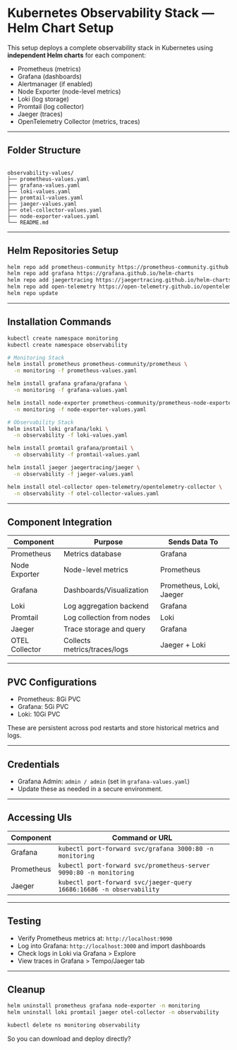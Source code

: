 #  Kubernetes Observability Stack — Helm Chart Setup

This setup deploys a complete observability stack in Kubernetes using **independent Helm charts** for each component:

- Prometheus (metrics)
- Grafana (dashboards)
- Alertmanager (if enabled)
- Node Exporter (node-level metrics)
- Loki (log storage)
- Promtail (log collector)
- Jaeger (traces)
- OpenTelemetry Collector (metrics, traces)

---

##  Folder Structure

```

observability-values/
├── prometheus-values.yaml
├── grafana-values.yaml
├── loki-values.yaml
├── promtail-values.yaml
├── jaeger-values.yaml
├── otel-collector-values.yaml
├── node-exporter-values.yaml
└── README.md

````

---

##  Helm Repositories Setup

```bash
helm repo add prometheus-community https://prometheus-community.github.io/helm-charts
helm repo add grafana https://grafana.github.io/helm-charts
helm repo add jaegertracing https://jaegertracing.github.io/helm-charts
helm repo add open-telemetry https://open-telemetry.github.io/opentelemetry-helm-charts
helm repo update
````

---

##  Installation Commands

```bash
kubectl create namespace monitoring
kubectl create namespace observability

# Monitoring Stack
helm install prometheus prometheus-community/prometheus \
  -n monitoring -f prometheus-values.yaml

helm install grafana grafana/grafana \
  -n monitoring -f grafana-values.yaml

helm install node-exporter prometheus-community/prometheus-node-exporter \
  -n monitoring -f node-exporter-values.yaml

# Observability Stack
helm install loki grafana/loki \
  -n observability -f loki-values.yaml

helm install promtail grafana/promtail \
  -n observability -f promtail-values.yaml

helm install jaeger jaegertracing/jaeger \
  -n observability -f jaeger-values.yaml

helm install otel-collector open-telemetry/opentelemetry-collector \
  -n observability -f otel-collector-values.yaml
```

---

##  Component Integration

| Component      | Purpose                      | Sends Data To            |
| -------------- | ---------------------------- | ------------------------ |
| Prometheus     | Metrics database             | Grafana                  |
| Node Exporter  | Node-level metrics           | Prometheus               |
| Grafana        | Dashboards/Visualization     | Prometheus, Loki, Jaeger |
| Loki           | Log aggregation backend      | Grafana                  |
| Promtail       | Log collection from nodes    | Loki                     |
| Jaeger         | Trace storage and query      | Grafana                  |
| OTEL Collector | Collects metrics/traces/logs | Jaeger + Loki            |

---

##  PVC Configurations

* Prometheus: 8Gi PVC
* Grafana: 5Gi PVC
* Loki: 10Gi PVC

These are persistent across pod restarts and store historical metrics and logs.

---

##  Credentials

* Grafana Admin: `admin / admin` (set in `grafana-values.yaml`)
* Update these as needed in a secure environment.

---

##  Accessing UIs

| Component  | Command or URL                                                       |
| ---------- | -------------------------------------------------------------------- |
| Grafana    | `kubectl port-forward svc/grafana 3000:80 -n monitoring`             |
| Prometheus | `kubectl port-forward svc/prometheus-server 9090:80 -n monitoring`   |
| Jaeger     | `kubectl port-forward svc/jaeger-query 16686:16686 -n observability` |

---

##  Testing

* Verify Prometheus metrics at: `http://localhost:9090`
* Log into Grafana: `http://localhost:3000` and import dashboards
* Check logs in Loki via Grafana > Explore
* View traces in Grafana > Tempo/Jaeger tab

---

##  Cleanup

```bash
helm uninstall prometheus grafana node-exporter -n monitoring
helm uninstall loki promtail jaeger otel-collector -n observability

kubectl delete ns monitoring observability
```







So you can download and deploy directly?
```
